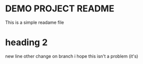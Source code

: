 # DEMO PROJECT README
This is a simple readame file
# heading 2
new line
other change on branch
i hope this isn't  a problem (it's)